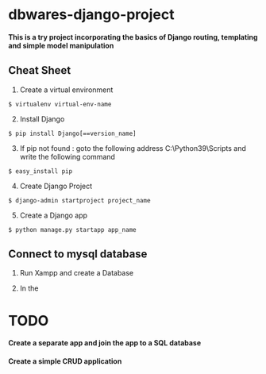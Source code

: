 # dbwares-django-project

#### This is a try project incorporating the basics of Django routing, templating and simple model manipulation

## Cheat Sheet

1. Create a virtual environment


`$ virtualenv virtual-env-name`

2. Install Django


`$ pip install Django[==version_name]`

3. If pip not found : goto the following address C:\Python39\Scripts and write the following command


`$ easy_install pip`

4. Create Django Project


`$ django-admin startproject project_name`

5. Create a Django app


`$ python manage.py startapp app_name`

## Connect to mysql database

1. Run Xampp and create a Database



2. In the 

# TODO
 #### Create a separate app and join the app to a SQL database
 #### Create a simple CRUD application
 
